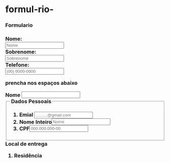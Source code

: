 # formul-rio-
<html>
<body>

<h3>Formulario<h3>

<form action=" /action_page.php">
	<label for="fname">Nome:</label><br>
	<input type="text" id="fname" name="fname" placeholder="Nome"><br>
	<label for="lname">Sobrenome:</label><br>
	<input type="text" id="lname" name="lname" placeholder="Sobrenome"><br>
  <label for="lname">Telefone:</label><br>
	<input type="confirme" placeholder="(00) 0000-0000">
</form>

<p>prencha nos espaços abaixo</p>

</body>
</html>

</body>
</html>

<form method='Post' action='recebe-dados.php'>
	<label for="nome">Nome</label>
	<input type='text' id='nome' name='nome' required>
	<label form="nome"</label>

<html>
<head>
    <meta charset=“utf-8”>
    <meta name=“viewport” content="width=device-width", initial-scale="1.0">
    <title>Forms HTML5</title>
    <style>
    	input[type="text"] {
    		vertical-align: bottom;
    	}
    </style>
</head>
<body>
	<form>
		<fieldset>
			<legend> Dados Pessoais </legend>
			<ol>
				<li><label>Emial <input type="email" placeholder="..........@gmail.com"></label></li>
				<li><label>Nome Inteiro<input type="text" placeholder="Nome"></label></li>
				<li><label>CPF<input type="text"placeholder="000.000.000-00"></label></li>
			</ol>
		</fieldset>
	</form>
	Local de entrega
	<ol>
		<li><p> Residência <testarea cols="17" rows="14" placeholder="Insira a sua residência"></testarea></p></li>
	</ol>
</body>
</html>
	
